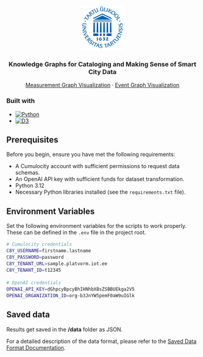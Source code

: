 <br />
<div align="center">
  <a href="https://github.com/othneildrew/Best-README-Template">
    <img src="images/ut_logo.png" alt="Logo" width="120" height="120">
  </a>

  <h3 align="center">Knowledge Graphs for Cataloging and Making Sense of Smart City Data</h3>

  <p align="center">
    <a href="https://kodu.ut.ee/~kadalipp/Measurements/Test/network.html">Measurement Graph Visualization</a>
    ·
    <a href="https://kodu.ut.ee/~kadalipp/Events/Test/network.html">Event Graph Visualization</a>
  </p>
</div>


### Built with

* [![Python][Python.org]][Python-url]
* [![D3][D3.js]][D3-url]
  



<!-- MARKDOWN LINKS & IMAGES -->
<!-- https://www.markdownguide.org/basic-syntax/#reference-style-links -->
[Python.org]: https://img.shields.io/badge/python-3670A0?style=for-the-badge&logo=python&logoColor=ffdd54
[Python-url]: https://www.python.org/
[D3.js]: https://img.shields.io/badge/D3.js-F9A03C?logo=d3dotjs&logoColor=fff&style=for-the-badge
[D3-url]: https://d3js.org/
[ChatGPT]: https://img.shields.io/badge/chatGPT-74aa9c?logo=openai&logoColor=white&style=for-the-badge
[ChatGPT-url]: https://platform.openai.com/docs/api-reference

## Prerequisites

Before you begin, ensure you have met the following requirements:

- A Cumulocity account with sufficient permissions to request data schemas.
- An OpenAI API key with sufficient funds for dataset transformation.
- Python 3.12
- Necessary Python libraries installed (see the `requirements.txt` file).

## Environment Variables

Set the following environment variables for the scripts to work properly. These can be defined in the `.env` file in the project root.

```bash
# Cumulocity credentials
C8Y_USERNAME=firstname.lastname
C8Y_PASSWORD=password
C8Y_TENANT_URL=sample.platvorm.iot.ee
C8Y_TENANT_ID=t12345

# OpenAI credentials
OPENAI_API_KEY=dGhpcyBpcyBhIHNhbXBsZSBBUEkga2V5
OPENAI_ORGANIZATION_ID=org-b3JnYW5pemF0aW9uIGlk
```

## Saved data

Results get saved in the **/data** folder as JSON.

For a detailed description of the data format, please refer to the [Saved Data Format Documentation](/src/README.md).


